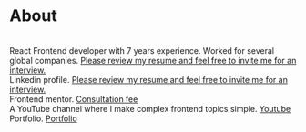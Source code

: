 <h1>About</h1>
<br />
React Frontend developer with 7 years experience. Worked for several global companies. <a href="https://www.linkedin.com/in/elina-razina/" rel="nofollow">Please review my resume and feel free to invite me for an interview.</a><br />
Linkedin profile. <a href="https://www.linkedin.com/in/elina-razina/" rel="nofollow">Please review my resume and feel free to invite me for an interview.</a>
<br />
Frontend mentor. <a href="https://getmentor.dev/mentor/elina-razina-3127" rel="nofollow">Consultation fee</a><br />
A YouTube channel where I make complex frontend topics simple. <a href="https://www.youtube.com/@frontend_university" >Youtube</a><br />
Portfolio. <a href="https://erazina.github.io" rel="nofollow">Portfolio</a>

<!--
**ERazina/ERazina** is a ✨ _special_ ✨ repository because its `README.md` (this file) appears on your GitHub profile.

Here are some ideas to get you started:

- 🔭 I’m currently working on ...
- 🌱 I’m currently learning ...
- 👯 I’m looking to collaborate on ...
- 🤔 I’m looking for help with ...
- 💬 Ask me about ...
- 📫 How to reach me: ...
- 😄 Pronouns: ...
- ⚡ Fun fact: ...
-->
